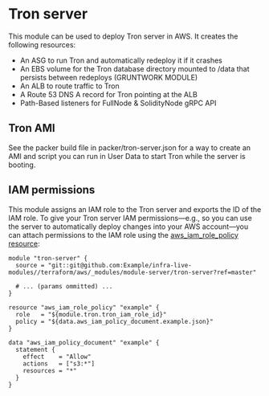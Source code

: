 # Tron server

This module can be used to deploy Tron server in AWS. It creates the following resources:

- An ASG to run Tron and automatically redeploy it if it crashes
- An EBS volume for the Tron database directory mounted to /data that persists between redeploys (GRUNTWORK MODULE)
- An ALB to route traffic to Tron
- A Route 53 DNS A record for Tron pointing at the ALB
- Path-Based listeners for FullNode & SolidityNode gRPC API



## Tron AMI

See the packer build file in packer/tron-server.json for a way to create an AMI and script you can run in User Data to start Tron while the server is booting.



## IAM permissions

This module assigns an IAM role to the Tron server and exports the ID of the IAM role. To give your Tron server IAM permissions—e.g., so you can use the server to automatically deploy changes into your AWS account—you can attach permissions to the IAM role using the [aws_iam_role_policy resource](https://www.terraform.io/docs/providers/aws/r/iam_role_policy.html):

```hcl
module "tron-server" {
  source = "git::git@github.com:Example/infra-live-modules//terraform/aws/_modules/module-server/tron-server?ref=master"
  
  # ... (params ommitted) ...
}

resource "aws_iam_role_policy" "example" {
  role   = "${module.tron.tron_iam_role_id}"
  policy = "${data.aws_iam_policy_document.example.json}"
}

data "aws_iam_policy_document" "example" {
  statement {
    effect    = "Allow"
    actions   = ["s3:*"]
    resources = "*"
  }
}
```